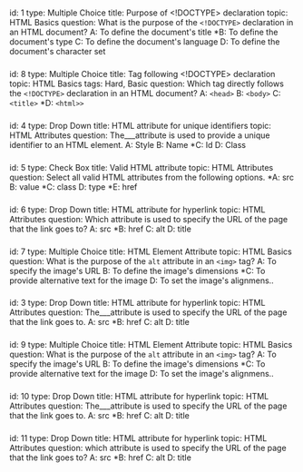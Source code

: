 ###
id: 1
type: Multiple Choice
title: Purpose of <!DOCTYPE> declaration
topic: HTML Basics
question: What is the purpose of the `<!DOCTYPE>` declaration in an HTML document?
A: To define the document's title
*B: To define the document's type
C: To define the document's language
D: To define the document's character set
###
id: 8
type: Multiple Choice
title: Tag following <!DOCTYPE> declaration
topic: HTML Basics
tags: Hard, Basic
question: Which tag directly follows the `<!DOCTYPE>` declaration in an HTML document?
A: `<head>`
B: `<body>`
C: `<title>`
*D: `<html>>`
###
id: 4
type: Drop Down
title: HTML attribute for unique identifiers
topic: HTML Attributes
question: The___attribute is used to provide a unique identifier to an HTML element.
A: Style
B: Name
*C: Id
D: Class
###
id: 5
type: Check Box
title: Valid HTML attribute
topic: HTML Attributes
question: Select all valid HTML attributes from the following options.
*A: src
B: value
*C: class
D: type
*E: href
###
id: 6
type: Drop Down
title: HTML attribute for hyperlink
topic: HTML Attributes
question: Which attribute is used to specify the URL of the page that the link goes to? 
A: src 
*B: href 
C: alt 
D: title
###
id: 7
type: Multiple Choice
title: HTML Element Attribute
topic: HTML Basics
question: What is the purpose of the `alt` attribute in an `<img>` tag?
A: To specify the image's URL
B: To define the image's dimensions
*C: To provide alternative text for the image
D: To set the image's alignmens..
###
id: 3
type: Drop Down
title: HTML attribute for hyperlink
topic: HTML Attributes
question: The___attribute is used to specify the URL of the page that the link goes to. 
A: src 
*B: href 
C: alt 
D: title
###
id: 9
type: Multiple Choice
title: HTML Element Attribute
topic: HTML Basics
question: What is the purpose of the `alt` attribute in an `<img>` tag?
A: To specify the image's URL
B: To define the image's dimensions
*C: To provide alternative text for the image
D: To set the image's alignmens..
###
id: 10
type: Drop Down
title: HTML attribute for hyperlink
topic: HTML Attributes
question: The___attribute is used to specify the URL of the page that the link goes to. 
A: src 
*B: href 
C: alt 
D: title
###
id: 11
type: Drop Down
title: HTML attribute for hyperlink
topic: HTML Attributes
question: which attribute is used to specify the URL of the page that the link goes to? 
A: src 
*B: href 
C: alt 
D: title
###





